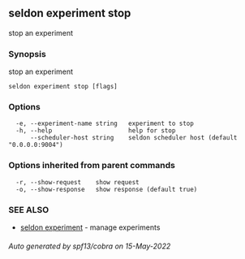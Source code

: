 ## seldon experiment stop

stop an experiment

### Synopsis

stop an experiment

```
seldon experiment stop [flags]
```

### Options

```
  -e, --experiment-name string   experiment to stop
  -h, --help                     help for stop
      --scheduler-host string    seldon scheduler host (default "0.0.0.0:9004")
```

### Options inherited from parent commands

```
  -r, --show-request    show request
  -o, --show-response   show response (default true)
```

### SEE ALSO

* [seldon experiment](seldon_experiment.md)	 - manage experiments

###### Auto generated by spf13/cobra on 15-May-2022
